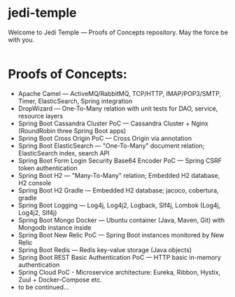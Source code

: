 # jedi-temple
Welcome to Jedi Temple — Proofs of Concepts repository. May the force be with you.

<p align="center">
	<img src="https://github.com/JediVision-Software/jedi-temple/blob/master/img/jedi-temple.jpg?raw=true" alt=""/>
</p>

# Proofs of Concepts:

* Apache Camel — ActiveMQ/RabbitMQ, TCP/HTTP, IMAP/POP3/SMTP, Timer, ElasticSearch, Spring integration
* DropWizard — One-To-Many relation with unit tests for DAO, service, resource layers
* Spring Boot Cassandra Cluster PoC — Cassandra Cluster + Nginx (RoundRobin three Spring Boot apps)
* Spring Boot Cross Origin PoC — Cross Origin via annotation 
* Spring Boot ElasticSearch — "One-To-Many" document relation; ElasticSearch index, search API
* Spring Boot Form Login Security Base64 Encoder PoC  — Spring CSRF token authentication
* Spring Boot H2 — "Many-To-Many" relation; Embedded H2 database, H2 console
* Spring Boot H2 Gradle — Embedded H2 database; jacoco, cobertura, gradle
* Spring Boot Logging — Log4j, Log4j2, Logback, Slf4j, Lombok (Log4j, Log4j2, Slf4j)
* Spring Boot Mongo Docker — Ubuntu container (Java, Maven, Git) with Mongodb instance inside
* Spring Boot New Relic PoC — Spring Boot instances monitored by New Relic
* Spring Boot Redis — Redis key-value storage (Java objects)
* Spring Boot REST Basic Authentication PoC — HTTP basic in-memory authentication
* Spring Cloud PoC - Microservice architecture: Eureka, Ribbon, Hystix, Zuul + Docker-Compose etc.
* to be continued...
